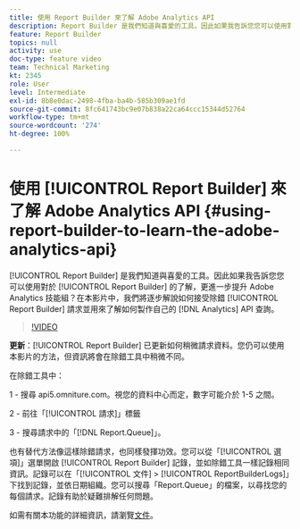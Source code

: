 ```yaml
---
title: 使用 Report Builder 來了解 Adobe Analytics API
description: Report Builder 是我們知道與喜愛的工具。因此如果我告訴您您可以使用對於 Report Builder 的了解，更進一步提升 Adobe Analytics 技能組？在本影片中，我們將逐步解說如何接受除錯 Report Builder 請求並用來了解如何製作自己的 Analytics API 查詢。
feature: Report Builder
topics: null
activity: use
doc-type: feature video
team: Technical Marketing
kt: 2345
role: User
level: Intermediate
exl-id: 8b8e0dac-2498-4fba-ba4b-585b309ae1fd
source-git-commit: 8fc641743bc9e07b838a22ca64ccc15344d52764
workflow-type: tm+mt
source-wordcount: '274'
ht-degree: 100%

---
```


# 使用 [!UICONTROL Report Builder] 來了解 Adobe Analytics API {#using-report-builder-to-learn-the-adobe-analytics-api}

[!UICONTROL Report Builder] 是我們知道與喜愛的工具。因此如果我告訴您您可以使用對於 [!UICONTROL Report Builder] 的了解，更進一步提升 Adobe Analytics 技能組？在本影片中，我們將逐步解說如何接受除錯 [!UICONTROL Report Builder] 請求並用來了解如何製作自己的 [!DNL Analytics] API 查詢。

>[!VIDEO](https://video.tv.adobe.com/v/25442/?quality=12&learn=on)

**更新**：[!UICONTROL Report Builder] 已更新如何稍微請求資料。您仍可以使用本影片的方法，但資訊將會在除錯工具中稍微不同。

在除錯工具中：

1 - 搜尋 api5.omniture.com。視您的資料中心而定，數字可能介於 1-5 之間。

2 - 前往「[!UICONTROL 請求]」標籤

3 - 搜尋請求中的「[!DNL Report.Queue]」。

也有替代方法像這樣除錯請求，也同樣發揮功效。您可以從「[!UICONTROL 選項]」選單開啟 [!UICONTROL Report Builder] 記錄，並如除錯工具一樣記錄相同資訊。記錄可以在「[!UICONTROL 文件] > [!UICONTROL ReportBuilderLogs]」下找到記錄，並依日期組織。您可以搜尋「Report.Queue」的檔案，以尋找您的每個請求。記錄有助於疑難排解任何問題。

如需有關本功能的詳細資訊，請瀏覽[文件](https://www.adobe.io/)。
